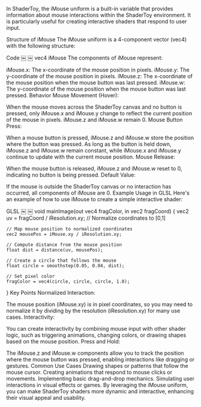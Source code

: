 In ShaderToy, the iMouse uniform is a built-in variable that provides information about mouse interactions within the ShaderToy environment. It is particularly useful for creating interactive shaders that respond to user input.

Structure of iMouse
The iMouse uniform is a 4-component vector (vec4) with the following structure:

Code
￼
￼
vec4 iMouse
The components of iMouse represent:

iMouse.x: The x-coordinate of the mouse position in pixels.
iMouse.y: The y-coordinate of the mouse position in pixels.
iMouse.z: The x-coordinate of the mouse position when the mouse button was last pressed.
iMouse.w: The y-coordinate of the mouse position when the mouse button was last pressed.
Behavior
Mouse Movement (Hover):

When the mouse moves across the ShaderToy canvas and no button is pressed, only iMouse.x and iMouse.y change to reflect the current position of the mouse in pixels.
iMouse.z and iMouse.w remain 0.
Mouse Button Press:

When a mouse button is pressed, iMouse.z and iMouse.w store the position where the button was pressed.
As long as the button is held down, iMouse.z and iMouse.w remain constant, while iMouse.x and iMouse.y continue to update with the current mouse position.
Mouse Release:

When the mouse button is released, iMouse.z and iMouse.w reset to 0, indicating no button is being pressed.
Default Value:

If the mouse is outside the ShaderToy canvas or no interaction has occurred, all components of iMouse are 0.
Example Usage in GLSL
Here's an example of how to use iMouse to create a simple interactive shader:

GLSL
￼
￼
void mainImage(out vec4 fragColor, in vec2 fragCoord) {
    vec2 uv = fragCoord / iResolution.xy; // Normalize coordinates to [0,1]

    // Map mouse position to normalized coordinates
    vec2 mousePos = iMouse.xy / iResolution.xy;

    // Compute distance from the mouse position
    float dist = distance(uv, mousePos);

    // Create a circle that follows the mouse
    float circle = smoothstep(0.05, 0.04, dist);

    // Set pixel color
    fragColor = vec4(circle, circle, circle, 1.0);
}
Key Points
Normalized Interaction:

The mouse position (iMouse.xy) is in pixel coordinates, so you may need to normalize it by dividing by the resolution (iResolution.xy) for many use cases.
Interactivity:

You can create interactivity by combining mouse input with other shader logic, such as triggering animations, changing colors, or drawing shapes based on the mouse position.
Press and Hold:

The iMouse.z and iMouse.w components allow you to track the position where the mouse button was pressed, enabling interactions like dragging or gestures.
Common Use Cases
Drawing shapes or patterns that follow the mouse cursor.
Creating animations that respond to mouse clicks or movements.
Implementing basic drag-and-drop mechanics.
Simulating user interactions in visual effects or games.
By leveraging the iMouse uniform, you can make ShaderToy shaders more dynamic and interactive, enhancing their visual appeal and usability.
